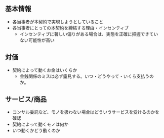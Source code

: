 ## 基本情報
- 各当事者が本契約で実現しようとしていること
- 各当事者にとっての本契約を締結する理由・インセンティブ
  - インセンティブに著しい偏りがある場合は、実態を正確に把握できていない可能性が高い
## 対価
- 契約によって動くお金はいくらか
  - 金銭関係のミスは必ず露見する。いつ・どうやって・いくら支払うのか。
## サービス/商品
- コンサル委託など、モノを扱わない場合はどういうサービスを受けるのかを確認
- 契約によって動くモノは何か
- いつ動くかどう動くのか
